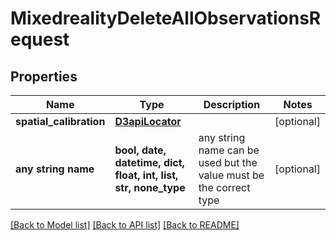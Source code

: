 # MixedrealityDeleteAllObservationsRequest


## Properties
Name | Type | Description | Notes
------------ | ------------- | ------------- | -------------
**spatial_calibration** | [**D3apiLocator**](D3apiLocator.md) |  | [optional] 
**any string name** | **bool, date, datetime, dict, float, int, list, str, none_type** | any string name can be used but the value must be the correct type | [optional]

[[Back to Model list]](../README.md#documentation-for-models) [[Back to API list]](../README.md#documentation-for-api-endpoints) [[Back to README]](../README.md)


